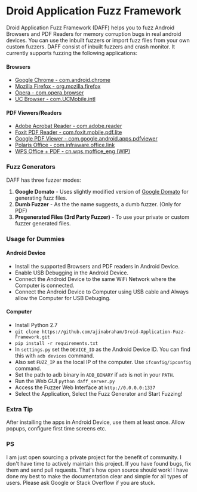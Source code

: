 # Droid Application Fuzz Framework

Droid Application Fuzz Framework (DAFF) helps you to fuzz Android Browsers and PDF Readers for memory corruption bugs in real android devices. You can use the inbuilt fuzzers or import fuzz files from your own custom fuzzers. DAFF consist of inbuilt fuzzers and crash monitor. It currently supports fuzzing the following applications:

#### Browsers

* [Google Chrome - com.android.chrome](https://play.google.com/store/apps/details?id=com.android.chrome)
* [Mozilla Firefox - org.mozilla.firefox](https://play.google.com/store/apps/details?id=org.mozilla.firefox)
* [Opera - com.opera.browser](https://play.google.com/store/apps/details?id=com.opera.browser)
* [UC Browser - com.UCMobile.intl](https://play.google.com/store/apps/details?id=com.UCMobile.intl)

#### PDF Viewers/Readers

* [Adobe Acrobat Reader - com.adobe.reader](https://play.google.com/store/apps/details?id=com.adobe.reader)
* [Foxit PDF Reader - com.foxit.mobile.pdf.lite](https://play.google.com/store/apps/details?id=com.foxit.mobile.pdf.lite)
* [Google PDF Viewer - com.google.android.apps.pdfviewer](https://play.google.com/store/apps/details?id=com.google.android.apps.pdfviewer)
* [Polaris Office - com.infraware.office.link](https://play.google.com/store/apps/details?id=com.infraware.office.link)
* [WPS Office + PDF - cn.wps.moffice_eng (WIP)](https://play.google.com/store/apps/details?id=cn.wps.moffice_eng)

### Fuzz Generators

DAFF has three fuzzer modes:

1. **Google Domato** - Uses slightly modified version of [Google Domato](https://github.com/google/domato) for generating fuzz files.
2. **Dumb Fuzzer** - As the the name suggests, a dumb fuzzer. (Only for PDF)
3. **Pregenerated Files (3rd Party Fuzzer)** - To use your private or custom fuzzer generated files.

### Usage for Dummies

#### Android Device

* Install the supported Browsers and PDF readers in Android Device.
* Enable USB Debugging in the Android Device.
* Connect the Android Device to the same WiFi Network where the Computer is connected.
* Connect the Android Device to Computer using USB cable and Always allow the Computer for USB Debuging.

#### Computer

* Install Python 2.7
* `git clone https://github.com/ajinabraham/Droid-Application-Fuzz-Framework.git`
* `pip install -r requirements.txt`
* In `settings.py` set the `DEVICE_ID` as the Android Device ID. You can find this with `adb devices` command.
* Also set `FUZZ_IP` as the local IP of the computer. Use `ifconfig/ipconfig` command.
* Set the path to adb binary in `ADB_BINARY` if `adb` is not in your `PATH`.
* Run the Web GUI `python daff_server.py`
* Access the Fuzzer Web Interface at `http://0.0.0.0:1337`
* Select the Application, Select the Fuzz Generator and Start Fuzzing!

### Extra Tip

After installing the apps in Android Device, use them at least once. Allow popups, configure first time screens etc.

### PS

I am just open sourcing a private project for the benefit of community. I don't have time to actively maintain this project. If you have found bugs, fix them and send pull requests. That's how open source should work! I have done my best to make the documentation clear and simple for all types of users. Please ask Google or Stack Overflow if you are stuck.


